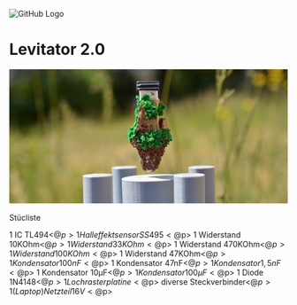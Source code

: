 ![GitHub Logo](http://www.heise.de/make/icons/make_logo.png)


Levitator 2.0
===============================

![Picture](https://github.com/MakeMagazinDE/Levitator2/blob/master/aufm_quer_kl.JPG)

Stücliste

  1 IC TL494<@$p>
  1 Halleffektsensor SS495<@$p>
  1 Widerstand 10KOhm<@$p>
  1 Widerstand 33KOhm<@$p>
  1 Widerstand 470KOhm<@$p>
  1 Widerstand 100KOhm<@$p>
  1 Widerstand 47KOhm<@$p>
  1 Kondensator 100nF<@$p>
  1 Kondensator 47nF<@$p>
  1 Kondensator 1,5nF<@$p>
  1 Kondensator 10µF<@$p>
  1 Kondensator 100µF<@$p>
  1 Diode 1N4148<@$p>
  1 Lochrasterplatine<@$p>
  diverse Steckverbinder<@$p>
  1 (Laptop) Netzteil 16V<@$p>
